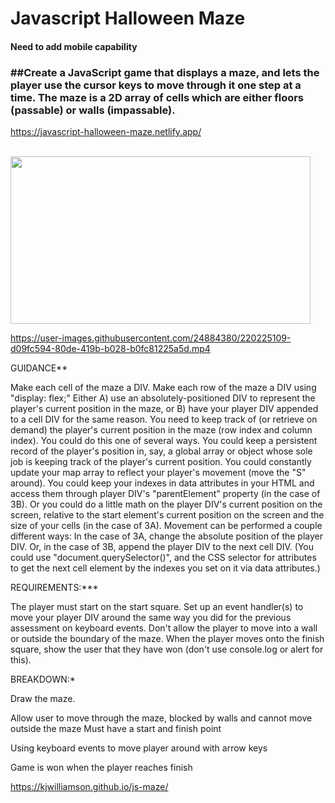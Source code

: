 # Javascript Halloween Maze

#### Need to add mobile capability

### ##Create a JavaScript game that displays a maze, and lets the player use the cursor keys to move through it one step at a time. The maze is a 2D array of cells which are either floors (passable) or walls (impassable).

https://javascript-halloween-maze.netlify.app/

<br>


<img src="https://giphy.com/embed/crwvOXFFDQqg3pA4wp" width="480" height="268" frameBorder="0" class="giphy-embed" allowFullScreen />

https://user-images.githubusercontent.com/24884380/220225109-d09fc594-80de-419b-b028-b0fc81225a5d.mp4






GUIDANCE**

Make each cell of the maze a DIV. Make each row of the maze a DIV using "display: flex;" Either A) use an absolutely-positioned DIV to represent the player's current position in the maze, or B) have your player DIV appended to a cell DIV for the same reason. You need to keep track of (or retrieve on demand) the player's current position in the maze (row index and column index). You could do this one of several ways. You could keep a persistent record of the player's position in, say, a global array or object whose sole job is keeping track of the player's current position. You could constantly update your map array to reflect your player's movement (move the "S" around). You could keep your indexes in data attributes in your HTML and access them through player DIV's "parentElement" property (in the case of 3B). Or you could do a little math on the player DIV's current position on the screen, relative to the start element's current position on the screen and the size of your cells (in the case of 3A). Movement can be performed a couple different ways: In the case of 3A, change the absolute position of the player DIV. Or, in the case of 3B, append the player DIV to the next cell DIV. (You could use "document.querySelector()", and the CSS selector for attributes to get the next cell element by the indexes you set on it via data attributes.)

REQUIREMENTS:***

The player must start on the start square. Set up an event handler(s) to move your player DIV around the same way you did for the previous assessment on keyboard events. Don't allow the player to move into a wall or outside the boundary of the maze. When the player moves onto the finish square, show the user that they have won (don't use console.log or alert for this).

BREAKDOWN:*

Draw the maze.

Allow user to move through the maze, blocked by walls and cannot move outside the maze Must have a start and finish point

Using keyboard events to move player around with arrow keys

Game is won when the player reaches finish


https://kjwilliamson.github.io/js-maze/


